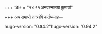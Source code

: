 +++
title = "१४ ११ अनवस्नातया कुमार्या"

+++
अथ समाप्ते तन्त्रशेषे कर्तव्यमाह—

hugo-version: "0.94.2"hugo-version: "0.94.2"
